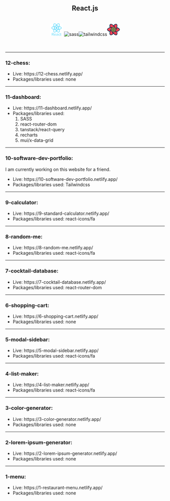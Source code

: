 <div align="center"><h2>React.js</h2><br><img src="https://raw.githubusercontent.com/devicons/devicon/master/icons/react/react-original-wordmark.svg" alt="react" width="40" height="40"/>
<img src="https://www.vectorlogo.zone/logos/sass-lang/sass-lang-icon.svg" alt="sass" width="40" height="40"/><img src="https://www.vectorlogo.zone/logos/tailwindcss/tailwindcss-icon.svg" alt="tailwindcss" width="40" height="40"/><img src="https://raw.githubusercontent.com/bestofjs/bestofjs/master/apps/bestofjs-nextjs/public/logos/react-query.dark.svg" alt="tanstack/react-query" width="40" height="40"/></div><br>

<br>
<hr>
<div><h3>12-chess:</h3>
 <ul>
 <li>Live: https://12-chess.netlify.app/</li>
 <li>
 Packages/libraries used: none
 </li>
 </ul>
 </div>
<hr>

 <div><h3>11-dashboard:</h3>
 <ul>
 <li>Live: https://11-dashboard.netlify.app/</li>
 <li>
 Packages/libraries used:
  <ol>
   <li>SASS</li>
   <li>react-router-dom</li>
   <li>tanstack/react-query</li>
   <li>recharts</li>
   <li>mui/x-data-grid</li>
  </ol>
 </li>
 </ul>
 </div>
<hr>
 
 <div><h3>10-software-dev-portfolio:</h3>
 I am currently working on this website for a friend.
 <ul>
 <li>Live: https://10-software-dev-portfolio.netlify.app/</li>
 <li>
 Packages/libraries used: Tailwindcss
 </li>
 </ul>
 </div>
<hr>

<div><h3>9-calculator:</h3>
 <ul>
 <li>Live: https://9-standard-calculator.netlify.app/</li>
 <li>
 Packages/libraries used: react-icons/fa
 </li>
 </ul>
 </div>
<hr>

 <div><h3>8-random-me:</h3>
 <ul>
 <li>Live: https://8-random-me.netlify.app/</li>
 <li>
 Packages/libraries used: react-icons/fa
 </li>
 </ul>
 </div>
<hr>

 <div><h3>7-cocktail-database:</h3>
 <ul>
 <li>Live: https://7-cocktail-database.netlify.app/</li>
 <li>
 Packages/libraries used: react-router-dom
 </li>
 </ul>
 </div>
<hr>

 <div><h3>6-shopping-cart:</h3>
 <ul>
 <li>Live: https://6-shopping-cart.netlify.app/</li>
 <li>
 Packages/libraries used: none
 </li>
 </ul>
 </div>
<hr>

 <div><h3>5-modal-sidebar:</h3>
 <ul>
 <li>Live: https://5-modal-sidebar.netlify.app/</li>
 <li>
 Packages/libraries used: react-icons/fa
 </li>
 </ul>
 </div>
<hr>

 <div><h3>4-list-maker:</h3>
 <ul>
 <li>Live: https://4-list-maker.netlify.app/</li>
 <li>
 Packages/libraries used: react-icons/fa
 </li>
 </ul>
 </div>
<hr>

 <div><h3>3-color-generator:</h3>
 <ul>
 <li>Live: https://3-color-generator.netlify.app/</li>
 <li>
 Packages/libraries used: none
 </li>
 </ul>
 </div>
<hr>

 <div><h3>2-lorem-ipsum-generator:</h3>
 <ul>
 <li>Live: https://2-lorem-ipsum-generator.netlify.app/</li>
 <li>
 Packages/libraries used: none
 </li>
 </ul>
 </div>
<hr>
 
 <div><h3>1-menu:</h3>
 <ul>
 <li>Live: https://1-restaurant-menu.netlify.app/</li>
 <li>
 Packages/libraries used: none
 </li>
 </ul>
 </div>
